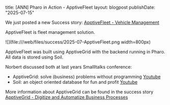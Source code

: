 title: [ANN] Pharo in Action - ApptiveFleet
layout: blogpost
publishDate: "2025-07-15"

We just posted a new Success story: [ApptiveFleet - Vehicle Management](https://pharo.org/success/ApptiveFleet.html)

ApptiveFleet is fleet management solution. 

![](file:///web/files/success/2025-07-ApptiveFleet.png width=800px)

ApptiveFleet was built using ApptiveGrid with the backend running in Pharo. All data is stored using Soil.

Norbert discussed both at last years Smallltalks conference:

- ApptiveGrid: solve (business) problems without programming [Youtube](https://www.youtube.com/watch?v=aPtsGswPJAc)
- Soil: an object oriented database for fun and profit [Youtube](https://www.youtube.com/watch?v=JWY5HCUlX_4)

More information about ApptiveGrid can be found in the success story [ApptiveGrid - Digitize and Automatize Business Processes](https://pharo.org/success/ApptiveGrid.html)



